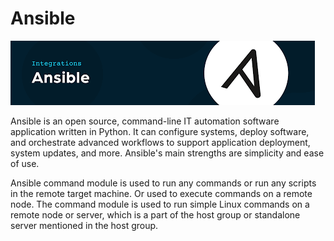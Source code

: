 # Ansible

![Ansible Logo](ansible.png)

Ansible is an open source, command-line IT automation software application written in Python. It can configure systems, deploy software, and orchestrate advanced workflows to support application deployment, system updates, and more. Ansible's main strengths are simplicity and ease of use.


Ansible command module is used to run any commands or run any scripts in the remote target machine. Or used to execute commands on a remote node. The command module is used to run simple Linux commands on a remote node or server, which is a part of the host group or standalone server mentioned in the host group.
